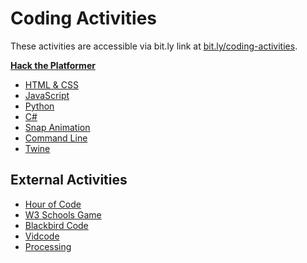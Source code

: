 # Coding Activities
These activities are accessible via bit.ly link at [bit.ly/coding-activities](https://bit.ly/coding-activities).

**[Hack the Platformer](Exhibition/HackThePlatformer/StudentDesc.md)**

- [HTML & CSS](HtmlCssLesson.md)
- [JavaScript](JavaScriptLesson.md)
- [Python](PythonLesson/TurtleCodeAlong.md)
- [C#](CSharpLessons/StudentDesc.md)
- [Snap Animation](SnapAnimationLesson/StudentDesc.md)
- [Command Line](https://github.com/hytechclub/web-201/tree/master/CommandLine)
- [Twine](TwineLesson/TwineLesson.md)

## External Activities

- [Hour of Code](https://hourofcode.com/us/learn)
- [W3 Schools Game](https://www.w3schools.com/codegame/index.html)
- [Blackbird Code](https://app.blackbirdcode.com/hoc.php)
- [Vidcode](https://www.vidcode.com/)
- [Processing](https://hello.processing.org/)
